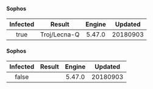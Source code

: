 #### Sophos

| Infected |    Result    | Engine | Updated  |
| :------: | :----------: | :----: | :------: |
|   true   | Troj/Lecna-Q | 5.47.0 | 20180903 |

#### Sophos

| Infected | Result | Engine | Updated  |
| :------: | :----: | :----: | :------: |
|  false   |        | 5.47.0 | 20180903 |
